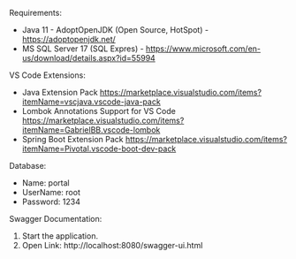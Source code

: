 Requirements:
* Java 11 - AdoptOpenJDK (Open Source, HotSpot) - https://adoptopenjdk.net/
* MS SQL Server 17 (SQL Expres) - https://www.microsoft.com/en-us/download/details.aspx?id=55994

VS Code Extensions:
* Java Extension Pack https://marketplace.visualstudio.com/items?itemName=vscjava.vscode-java-pack
* Lombok Annotations Support for VS Code https://marketplace.visualstudio.com/items?itemName=GabrielBB.vscode-lombok
* Spring Boot Extension Pack https://marketplace.visualstudio.com/items?itemName=Pivotal.vscode-boot-dev-pack

Database:
* Name: portal
* UserName: root
* Password: 1234


Swagger Documentation:
1. Start the application.
2. Open Link: http://localhost:8080/swagger-ui.html
